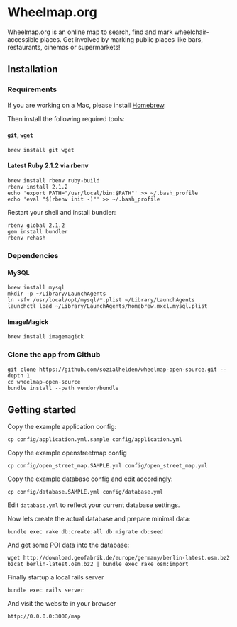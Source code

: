 # Wheelmap.org

Wheelmap.org is an online map to search, find and mark wheelchair-accessible places. Get involved by marking public places like bars, restaurants, cinemas or supermarkets!

## Installation

### Requirements

If you are working on a Mac, please install [Homebrew](http://brew.sh/).

Then install the following required tools:

#### `git`, `wget`

    brew install git wget

#### Latest Ruby 2.1.2 via rbenv

    brew install rbenv ruby-build
    rbenv install 2.1.2
    echo 'export PATH="/usr/local/bin:$PATH"' >> ~/.bash_profile
    echo 'eval "$(rbenv init -)"' >> ~/.bash_profile

Restart your shell and install bundler:

    rbenv global 2.1.2
    gem install bundler
    rbenv rehash

### Dependencies

#### MySQL

    brew install mysql
    mkdir -p ~/Library/LaunchAgents
    ln -sfv /usr/local/opt/mysql/*.plist ~/Library/LaunchAgents
    launchctl load ~/Library/LaunchAgents/homebrew.mxcl.mysql.plist

#### ImageMagick

    brew install imagemagick

### Clone the app from Github

    git clone https://github.com/sozialhelden/wheelmap-open-source.git --depth 1
    cd wheelmap-open-source
    bundle install --path vendor/bundle

## Getting started

Copy the example application config:

    cp config/application.yml.sample config/application.yml

Copy the example openstreetmap config

    cp config/open_street_map.SAMPLE.yml config/open_street_map.yml

Copy the example database config and edit accordingly:

    cp config/database.SAMPLE.yml config/database.yml

Edit `database.yml` to reflect your current database settings.

Now lets create the actual database and prepare minimal data:

    bundle exec rake db:create:all db:migrate db:seed

And get some POI data into the database:

    wget http://download.geofabrik.de/europe/germany/berlin-latest.osm.bz2
    bzcat berlin-latest.osm.bz2 | bundle exec rake osm:import

Finally startup a local rails server

    bundle exec rails server

And visit the website in your browser

    http://0.0.0.0:3000/map
